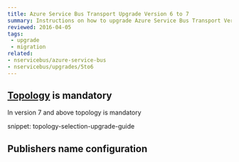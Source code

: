 ```yaml
---
title: Azure Service Bus Transport Upgrade Version 6 to 7
summary: Instructions on how to upgrade Azure Service Bus Transport Version 6 to 7.
reviewed: 2016-04-05
tags:
 - upgrade
 - migration
related:
- nservicebus/azure-service-bus
- nservicebus/upgrades/5to6
---
```



## [Topology](/nservicebus/azure-servicebus/topologies/) is mandatory

In version 7 and above topology is mandatory

snippet: topology-selection-upgrade-guide

## Publishers name configuration

